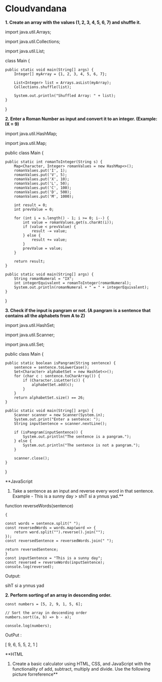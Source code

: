 # Cloudvandana
**1. Create an array with the values (1, 2, 3, 4, 5, 6, 7) and shuffle it.**

import java.util.Arrays;

import java.util.Collections;

import java.util.List;

class Main {
    
    public static void main(String[] args) {
        Integer[] myArray = {1, 2, 3, 4, 5, 6, 7};

        List<Integer> list = Arrays.asList(myArray);
        Collections.shuffle(list);
        
        System.out.println("Shuffled Array: " + list);
    }
}

**2. Enter a Roman Number as input and convert it to an integer. (Example: IX = 9)**

import java.util.HashMap;

import java.util.Map;

public class Main {
    
    public static int romanToInteger(String s) {
        Map<Character, Integer> romanValues = new HashMap<>();
        romanValues.put('I', 1);
        romanValues.put('V', 5);
        romanValues.put('X', 10);
        romanValues.put('L', 50);
        romanValues.put('C', 100);
        romanValues.put('D', 500);
        romanValues.put('M', 1000);

        int result = 0;
        int prevValue = 0;

        for (int i = s.length() - 1; i >= 0; i--) {
            int value = romanValues.get(s.charAt(i));
            if (value < prevValue) {
                result -= value;
            } else {
                result += value;
            }
            prevValue = value;
        }

        return result;
    }

    public static void main(String[] args) {
        String romanNumeral = "IX";
        int integerEquivalent = romanToInteger(romanNumeral);
        System.out.println(romanNumeral + " = " + integerEquivalent);
    }
}


**3. Check if the input is pangram or not. (A pangram is a sentence that contains all the
alphabets from A to Z)**

import java.util.HashSet;

import java.util.Scanner;

import java.util.Set;

public class Main {

    public static boolean isPangram(String sentence) {
        sentence = sentence.toLowerCase();
        Set<Character> alphabetSet = new HashSet<>();
        for (char c : sentence.toCharArray()) {
            if (Character.isLetter(c)) {
                alphabetSet.add(c);
            }
        }
        return alphabetSet.size() == 26;
    }

    public static void main(String[] args) {
        Scanner scanner = new Scanner(System.in);
        System.out.print("Enter a sentence: ");
        String inputSentence = scanner.nextLine();

        if (isPangram(inputSentence)) {
            System.out.println("The sentence is a pangram.");
        } else {
            System.out.println("The sentence is not a pangram.");
        }

        scanner.close();
    }
}

**JavaScript
1. Take a sentence as an input and reverse every word in that sentence.
Example - This is a sunny day > shiT si a ynnus yad.**

function reverseWords(sentence) 

	{

    const words = sentence.split(" ");
    const reversedWords = words.map(word => {
        return word.split("").reverse().join("");
    });
    const reversedSentence = reversedWords.join(" ");
    
    return reversedSentence;
	}
 	const inputSentence = "This is a sunny day";
	const reversed = reverseWords(inputSentence);
	console.log(reversed);

Output:
	
 sihT si a ynnus yad

**2. Perform sorting of an array in descending order.**

	const numbers = [5, 2, 9, 1, 5, 6];
	
	// Sort the array in descending order
	numbers.sort((a, b) => b - a);
	
	console.log(numbers);

 OutPut :  

 [ 9, 6, 5, 5, 2, 1 ]


 **HTML
1. Create a basic calculator using HTML, CSS, and JavaScript with the functionality of add,
subtract, multiply and divide. Use the following picture forreference**


